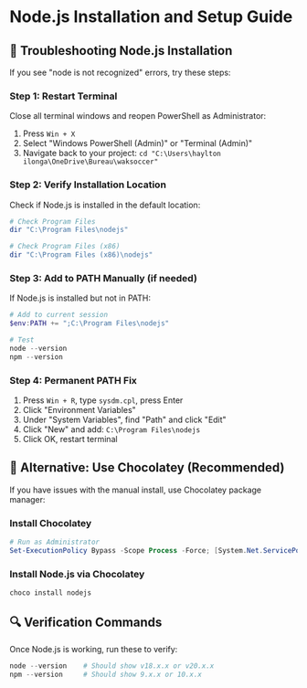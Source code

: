# Node.js Installation and Setup Guide

## 🔧 Troubleshooting Node.js Installation

If you see "node is not recognized" errors, try these steps:

### Step 1: Restart Terminal
Close all terminal windows and reopen PowerShell as Administrator:
1. Press `Win + X`
2. Select "Windows PowerShell (Admin)" or "Terminal (Admin)"
3. Navigate back to your project: `cd "C:\Users\haylton ilonga\OneDrive\Bureau\waksoccer"`

### Step 2: Verify Installation Location
Check if Node.js is installed in the default location:
```powershell
# Check Program Files
dir "C:\Program Files\nodejs"

# Check Program Files (x86)
dir "C:\Program Files (x86)\nodejs"
```

### Step 3: Add to PATH Manually (if needed)
If Node.js is installed but not in PATH:
```powershell
# Add to current session
$env:PATH += ";C:\Program Files\nodejs"

# Test
node --version
npm --version
```

### Step 4: Permanent PATH Fix
1. Press `Win + R`, type `sysdm.cpl`, press Enter
2. Click "Environment Variables"
3. Under "System Variables", find "Path" and click "Edit"
4. Click "New" and add: `C:\Program Files\nodejs`
5. Click OK, restart terminal

## 🚀 Alternative: Use Chocolatey (Recommended)

If you have issues with the manual install, use Chocolatey package manager:

### Install Chocolatey
```powershell
# Run as Administrator
Set-ExecutionPolicy Bypass -Scope Process -Force; [System.Net.ServicePointManager]::SecurityProtocol = [System.Net.ServicePointManager]::SecurityProtocol -bor 3072; iex ((New-Object System.Net.WebClient).DownloadString('https://community.chocolatey.org/install.ps1'))
```

### Install Node.js via Chocolatey
```powershell
choco install nodejs
```

## 🔍 Verification Commands
Once Node.js is working, run these to verify:
```powershell
node --version    # Should show v18.x.x or v20.x.x
npm --version     # Should show 9.x.x or 10.x.x
```